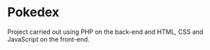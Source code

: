# Pokedex
 
Project carried out using PHP on the back-end and HTML, CSS and JavaScript on the front-end.
